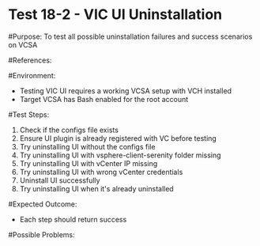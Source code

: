 Test 18-2 - VIC UI Uninstallation
======

#Purpose:
To test all possible uninstallation failures and success scenarios on VCSA

#References:

#Environment:
* Testing VIC UI requires a working VCSA setup with VCH installed
* Target VCSA has Bash enabled for the root account

#Test Steps:
1. Check if the configs file exists
2. Ensure UI plugin is already registered with VC before testing
3. Try uninstalling UI without the configs file
4. Try uninstalling UI with vsphere-client-serenity folder missing
5. Try uninstalling UI with vCenter IP missing
6. Try uninstalling UI with wrong vCenter credentials
7. Uninstall UI successfully
8. Try uninstalling UI when it's already uninstalled

#Expected Outcome:
* Each step should return success

#Possible Problems:
